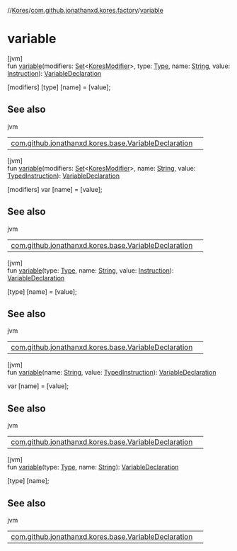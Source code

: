 //[Kores](../../index.md)/[com.github.jonathanxd.kores.factory](index.md)/[variable](variable.md)

# variable

[jvm]\
fun [variable](variable.md)(modifiers: [Set](https://kotlinlang.org/api/latest/jvm/stdlib/kotlin.collections/-set/index.html)<[KoresModifier](../com.github.jonathanxd.kores.base/-kores-modifier/index.md)>, type: [Type](https://docs.oracle.com/javase/8/docs/api/java/lang/reflect/Type.html), name: [String](https://kotlinlang.org/api/latest/jvm/stdlib/kotlin/-string/index.html), value: [Instruction](../com.github.jonathanxd.kores/-instruction/index.md)): [VariableDeclaration](../com.github.jonathanxd.kores.base/-variable-declaration/index.md)

[modifiers] [type] [name] = [value];

## See also

jvm

| | |
|---|---|
| [com.github.jonathanxd.kores.base.VariableDeclaration](../com.github.jonathanxd.kores.base/-variable-declaration/index.md) |  |

[jvm]\
fun [variable](variable.md)(modifiers: [Set](https://kotlinlang.org/api/latest/jvm/stdlib/kotlin.collections/-set/index.html)<[KoresModifier](../com.github.jonathanxd.kores.base/-kores-modifier/index.md)>, name: [String](https://kotlinlang.org/api/latest/jvm/stdlib/kotlin/-string/index.html), value: [TypedInstruction](../com.github.jonathanxd.kores.base/-typed-instruction/index.md)): [VariableDeclaration](../com.github.jonathanxd.kores.base/-variable-declaration/index.md)

[modifiers] var [name] = [value];

## See also

jvm

| | |
|---|---|
| [com.github.jonathanxd.kores.base.VariableDeclaration](../com.github.jonathanxd.kores.base/-variable-declaration/index.md) |  |

[jvm]\
fun [variable](variable.md)(type: [Type](https://docs.oracle.com/javase/8/docs/api/java/lang/reflect/Type.html), name: [String](https://kotlinlang.org/api/latest/jvm/stdlib/kotlin/-string/index.html), value: [Instruction](../com.github.jonathanxd.kores/-instruction/index.md)): [VariableDeclaration](../com.github.jonathanxd.kores.base/-variable-declaration/index.md)

[type] [name] = [value];

## See also

jvm

| | |
|---|---|
| [com.github.jonathanxd.kores.base.VariableDeclaration](../com.github.jonathanxd.kores.base/-variable-declaration/index.md) |  |

[jvm]\
fun [variable](variable.md)(name: [String](https://kotlinlang.org/api/latest/jvm/stdlib/kotlin/-string/index.html), value: [TypedInstruction](../com.github.jonathanxd.kores.base/-typed-instruction/index.md)): [VariableDeclaration](../com.github.jonathanxd.kores.base/-variable-declaration/index.md)

var [name] = [value];

## See also

jvm

| | |
|---|---|
| [com.github.jonathanxd.kores.base.VariableDeclaration](../com.github.jonathanxd.kores.base/-variable-declaration/index.md) |  |

[jvm]\
fun [variable](variable.md)(type: [Type](https://docs.oracle.com/javase/8/docs/api/java/lang/reflect/Type.html), name: [String](https://kotlinlang.org/api/latest/jvm/stdlib/kotlin/-string/index.html)): [VariableDeclaration](../com.github.jonathanxd.kores.base/-variable-declaration/index.md)

[type] [name];

## See also

jvm

| | |
|---|---|
| [com.github.jonathanxd.kores.base.VariableDeclaration](../com.github.jonathanxd.kores.base/-variable-declaration/index.md) |  |
